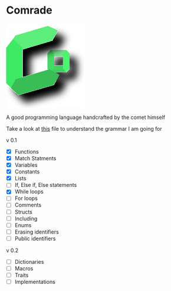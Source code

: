 # Comrade

![Comrade](/Comrade.svg)

A good programming language handcrafted by the comet himself

Take a look at [this](/grammer.txt) file to understand the grammar I am going for

v 0.1

- [x] Functions
- [x] Match Statments
- [x] Variables
- [x] Constants
- [x] Lists
- [ ] If, Else if, Else statements
- [x] While loops
- [ ] For loops
- [ ] Comments
- [ ] Structs
- [ ] Including
- [ ] Enums
- [ ] Erasing identifiers
- [ ] Public identifiers

v 0.2

- [ ] Dictionaries
- [ ] Macros
- [ ] Traits
- [ ] Implementations
